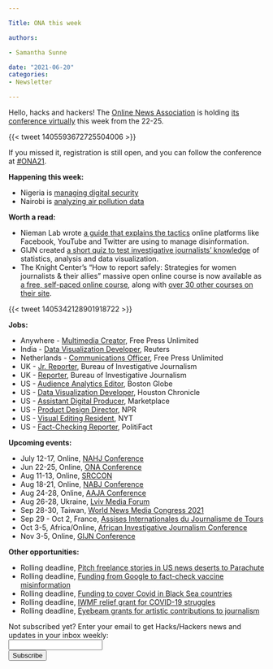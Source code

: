```yaml
---

Title: ONA this week

authors: 

- Samantha Sunne

date: "2021-06-20" 
categories: 
- Newsletter

---
```


Hello, hacks and hackers! The [Online News Association](https://journalists.org/) is holding [its conference virtually](https://ona21.journalists.org/) this week from the 22-25. 

{{< tweet 1405593672725504006 >}}

If you missed it, registration is still open, and you can follow the conference at [#ONA21](https://ona21.journalists.org/register/).

**Happening this week:**



*   Nigeria is [managing digital security](https://www.airmeet.com/e/1a3bec80-cb02-11eb-930f-d1b89cc0076f)
*   Nairobi is [analyzing air pollution data](facebook.com/events/807073593563524/)

**Worth a read:**



*   Nieman Lab wrote [a guide that explains the tactics](https://www.niemanlab.org/2021/06/shadow-bans-fact-checks-info-hubs-the-big-guide-to-how-platforms-are-handling-misinformation-in-2021/) online platforms like Facebook, YouTube and Twitter are using to manage disinformation.
*   GIJN created [a short quiz to test investigative journalists’ knowledge](https://gijn.org/2021/06/10/think-you-know-your-data-visualization-take-gijns-quiz-to-find-out/) of statistics, analysis and data visualization.
*   The Knight Center’s “How to report safely: Strategies for women journalists & their allies” massive open online course is now available as [a free, self-paced online course](https://journalismcourses.org/course/how-to-report-safely-strategies-for-women-journalists-their-allies_self/), along with [over 30 other courses on their site](https://journalismcourses.org/coursecat/self-directed-courses/).

{{< tweet 1405342128901918722 >}}

**Jobs:**



*   Anywhere - [Multimedia Creator](https://www.freepressunlimited.org/en/jobs/multimedia-creator-wanted-case-documentation), Free Press Unlimited
*   India - [Data Visualization Developer](https://jobs.thomsonreuters.com/job/13056029/data-visualization-developer-bangalore-in/), Reuters
*   Netherlands - [Communications Officer](https://www.freepressunlimited.org/en/jobs/communications-officer-copywriter), Free Press Unlimited
*   UK - [Jr. Reporter](https://www.thebureauinvestigates.com/blog/2021-06-14/were-hiring-join-us-as-a-junior-reporter-on-our-enablers-team), Bureau of Investigative Journalism
*   UK - [Reporter](https://www.thebureauinvestigates.com/blog/2021-06-14/were-hiring-join-us-as-a-reporter-on-our-enablers-team), Bureau of Investigative Journalism
*   US - [Audience Analytics Editor](https://bostonglobemediapartners.applytojob.com/apply/5u2dXtMD5d/Audience-Analytics-Editor), Boston Globe
*   US - [Data Visualization Developer](https://eevd.fa.us6.oraclecloud.com/hcmUI/CandidateExperience/en/sites/CX_1/job/2012425/?utm_medium=jobshare), Houston Chronicle
*   US - [Assistant Digital Producer](https://talkingbiznews.com/biz-news-help-wanted/marketplace-seeks-an-assistant-digital-producer/), Marketplace
*   US - [Product Design Director](https://recruiting.ultipro.com/NAT1011NATPR/JobBoard/af823b19-a43b-4cda-b6c2-c06508d84cf6/OpportunityDetail?opportunityId=ae8524a2-6bf9-4c96-aeb9-b39ebaef5627), NPR
*   US - [Visual Editing Resident](https://nytimes.wd5.myworkdayjobs.com/en-US/Residency/job/New-York-NY/Visual-Editing-Resident_REQ-009856), NYT
*   US - [Fact-Checking Reporter](https://jobs.mediajobboard.com/job/470509254/reporter-job-in-saint-petersburg-fl-33701?source=9), PolitiFact

**Upcoming events:**



*   July 12-17, Online, [NAHJ Conference](https://nahj2021.org/)
*   Jun 22-25, Online, [ONA Conference](https://ona21.journalists.org/)
*   Aug 11-13, Online, [SRCCON](https://srccon.org/)
*   Aug 18-21, Online, [NABJ Conference](https://nabj21.vfairs.com/)
*   Aug 24-28, Online, [AAJA Conference](https://www.aaja.org/2021/05/27/warnermedia-presents-asian-american-journalists-association-national-virtual-convention-aaja21-august-24-28/)
*   Aug 26-28, Ukraine, [Lviv Media Forum](https://www.facebook.com/events/lviv-media-forum/lviv-media-forum-2021/312314519660237/)
*   Sep 28-30, Taiwan, [World News Media Congress 2021](https://wan-ifra.org/2020/11/wan-ifra-announces-new-dates-for-world-news-media-congress-2021/)
*   Sep 29 - Oct 2, France, [Assises Internationales du Journalisme de Tours](https://www.journalisme.com/les-assises-2021/prochaines-assises-internationales-du-journalisme-du-29-septembre-au-2-octobre/)
*   Oct 3-5, Africa/Online, [African Investigative Journalism Conference](https://aijc.africa/wp-content/uploads/2021/03/AIJC-Five-Cities-call-2.pdf)
*   Nov 3-5, Online, [GIJN Conference](https://gijn.org/2021/03/24/the-global-investigative-journalism-conference-goes-online-oct-2021-we-head-to-sydney-in-22/)

**Other opportunities:**



*   Rolling deadline, [Pitch freelance stories in US news deserts to Parachute](https://parachutemagazine.com/)
*   Rolling deadline, [Funding from Google to fact-check vaccine misinformation](https://blog.google/outreach-initiatives/google-news-initiative/open-fund-projects-debunking-vaccine-misinformation/)
*   Rolling deadline, [Funding to cover Covid in Black Sea countries](https://www.gmfus.org/program/black-sea-trust-regional-cooperation)
*   Rolling deadline, [IWMF relief grant for COVID-19 struggles](https://iwmf.submittable.com/submit/41e7f7ce-db40-4ff6-873f-e24450e27497/journalism-relief-fund-english)
*   Rolling deadline, [Eyebeam grants for artistic contributions to journalism](https://www.eyebeam.org/eyebeam-center-for-the-future-of-journalism/)

<div id="mc_embed_signup"><form id="mc-embedded-subscribe-form" class="validate" action="//hackshackers.us1.list-manage.com/subscribe/post?u=c56f2e53d5ed6ef87f8aaa75c&amp;id=fb2bc6f10b" method="post" name="mc-embedded-subscribe-form" novalidate="" target="_blank">

<div id="mc_embed_signup_scroll">

<div class="mc-field-group"><label for="mce-EMAIL">Not subscribed yet? Enter your email to get Hacks/Hackers news and updates in your inbox weekly:  </label></div>

<div class="mc-field-group"><input id="mce-EMAIL" class="required email" name="EMAIL" type="email" value="" /></div>

<!-- real people should not fill this in and expect good things - do not remove this or risk form bot signups-->

<div style="position: absolute; left: -5000px;"><input tabindex="-1" name="b_c56f2e53d5ed6ef87f8aaa75c_fb2bc6f10b" type="text" value="" /></div>

<div class="clear"><input id="mc-embedded-subscribe" class="button" name="subscribe" type="submit" value="Subscribe" /></div>

</div>

</form></div>

<!--End mc_embed_signup-->

<meta name="twitter:card" content="summary">

<meta name="twitter:image:src" content="https://hackshackers.com/content-images/about/hackshackers_logomark.png">
